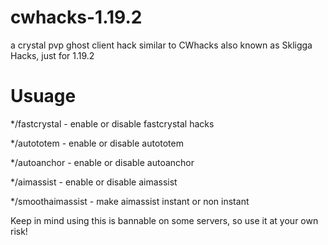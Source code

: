 # cwhacks-1.19.2
a crystal pvp ghost client hack similar to CWhacks also known as Skligga Hacks, just for 1.19.2

# Usuage
*/fastcrystal - enable or disable fastcrystal hacks

*/autototem - enable or disable autototem

*/autoanchor - enable or disable autoanchor

*/aimassist - enable or disable aimassist

*/smoothaimassist - make aimassist instant or non instant

Keep in mind using this is bannable on some servers, so use it at your own risk!
